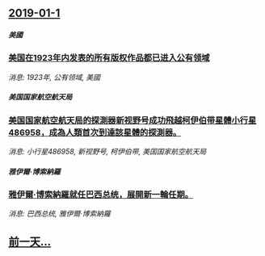 ## [2019-01-1](/news/2019/01/1/index.md)

##### 美國
### [美国在1923年内发表的所有版权作品都已进入公有领域 ](/news/2019/01/1/美国在1923年内发表的所有版权作品都已进入公有领域.md)
_消息: 1923年, 公有领域, 美國_

##### 美国国家航空航天局
### [美国国家航空航天局的探測器新视野号成功飛越柯伊伯带星體小行星486958，成為人類首次到達該星體的探測器。 ](/news/2019/01/1/美国国家航空航天局的探測器新视野号成功飛越柯伊伯带星體小行星486958-成為人類首次到達該星體的探測器.md)
_消息: 小行星486958, 新视野号, 柯伊伯带, 美国国家航空航天局_

##### 雅伊爾·博索納羅
### [雅伊爾·博索納羅就任巴西总统，展開新一輪任期。 ](/news/2019/01/1/雅伊爾-博索納羅就任巴西总统-展開新一輪任期.md)
_消息: 巴西总统, 雅伊爾·博索納羅_

## [前一天...](/news/2018/12/30/index.md)

